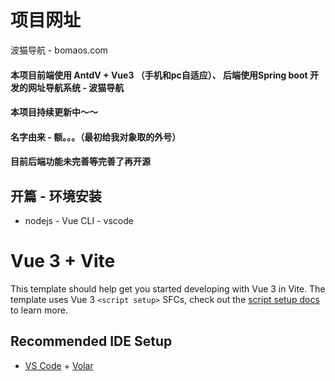 # 项目网址
波猫导航 - bomaos.com

#### 本项目前端使用 AntdV + Vue3 （手机和pc自适应）、 后端使用Spring boot 开发的网址导航系统 - 波猫导航
#### 本项目持续更新中～～
#### 名字由来 - 额。。。（最初给我对象取的外号）
#### 目前后端功能未完善等完善了再开源
## 开篇 - 环境安装
- nodejs - Vue CLI - vscode

# Vue 3 + Vite

This template should help get you started developing with Vue 3 in Vite. The template uses Vue 3 `<script setup>` SFCs, check out the [script setup docs](https://v3.vuejs.org/api/sfc-script-setup.html#sfc-script-setup) to learn more.

## Recommended IDE Setup

- [VS Code](https://code.visualstudio.com/) + [Volar](https://marketplace.visualstudio.com/items?itemName=Vue.volar)
